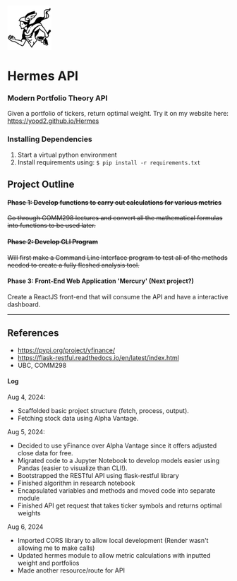 <img src="./public/hermes.svg" alt="drawing" width="100"/>

# Hermes API
### Modern Portfolio Theory API
Given a portfolio of tickers, return optimal weight. Try it on my website here: https://yood2.github.io/Hermes

### Installing Dependencies
1. Start a virtual python environment
2. Install requirements using: `$ pip install -r requirements.txt`

## Project Outline
#### ~~Phase 1: Develop functions to carry out calculations for various metrics~~
~~Go through COMM298 lectures and convert all the mathematical formulas into functions to be used later.~~

#### ~~Phase 2: Develop CLI Program~~
~~Will first make a Command Line Interface program to test all of the methods needed to create a fully fleshed analysis tool.~~

#### Phase 3: Front-End Web Application 'Mercury' (Next project?)
Create a ReactJS front-end that will consume the API and have a interactive dashboard.

---
## References
- https://pypi.org/project/yfinance/
- https://flask-restful.readthedocs.io/en/latest/index.html
- UBC, COMM298

#### Log
Aug 4, 2024: 
- Scaffolded basic project structure (fetch, process, output).
- Fetching stock data using Alpha Vantage.

Aug 5, 2024: 
- Decided to use yFinance over Alpha Vantage since it offers adjusted close data for free. 
- Migrated code to a Jupyter Notebook to develop models easier using Pandas (easier to visualize than CLI!).
- Bootstrapped the RESTful API using flask-restful library
- Finished algorithm in research notebook
- Encapsulated variables and methods and moved code into separate module
- Finished API get request that takes ticker symbols and returns optimal weights

Aug 6, 2024
- Imported CORS library to allow local development (Render wasn't allowing me to make calls)
- Updated hermes module to allow metric calculations with inputted weight and portfolios
- Made another resource/route for API